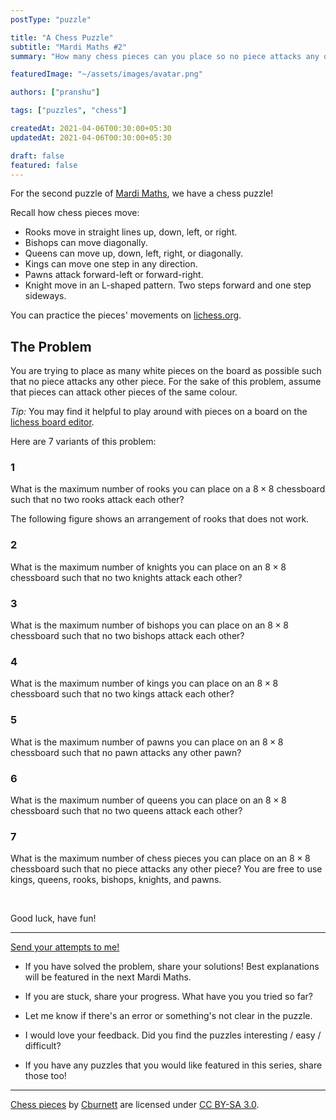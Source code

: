 ```yaml
---
postType: "puzzle"

title: "A Chess Puzzle"
subtitle: "Mardi Maths #2"
summary: "How many chess pieces can you place so no piece attacks any other piece?"

featuredImage: "~/assets/images/avatar.png"

authors: ["pranshu"]

tags: ["puzzles", "chess"]

createdAt: 2021-04-06T00:30:00+05:30
updatedAt: 2021-04-06T00:30:00+05:30

draft: false
featured: false
---
```



For the second puzzle of [Mardi Maths](/puzzles), we have a chess puzzle!

Recall how chess pieces move:
- Rooks move in straight lines up, down, left, or right. 
- Bishops can move diagonally. 
- Queens can move up, down, left, right, or diagonally. 
- Kings can move one step in any direction. 
- Pawns attack forward-left or forward-right.
- Knight move in an L-shaped pattern. Two steps forward and one step sideways.

You can practice the pieces' movements on [lichess.org](https://lichess.org/learn).

## The Problem
You are trying to place as many white pieces on the board as possible such that no piece attacks any other piece. 
For the sake of this problem, assume that pieces can attack other pieces of the same colour. 

_Tip:_ You may find it helpful to play around with pieces on a board on the [lichess board editor](https://lichess.org/editor/8/8/8/8/8/8/8/8_w_-_-_0_1).

Here are 7 variants of this problem:

### 1
What is the maximum number of rooks you can place on a $8\times 8$ chessboard such that no two rooks attack each other?

The following figure shows an arrangement of rooks that does not work. 

### 2
What is the maximum number of knights you can place on an $8 \times 8$ chessboard such that no two knights attack each other? 


### 3
What is the maximum number of bishops you can place on an $8\times 8$ chessboard such that no two bishops attack each other?

### 4
What is the maximum number of kings you can place on an $8\times 8$ chessboard such that no two kings attack each other?

### 5
What is the maximum number of pawns you can place on an $8 \times 8$ chessboard such that no pawn attacks any other pawn? 

### 6
What is the maximum number of queens you can place on an $8 \times 8$ chessboard such that no two queens attack each other? 



### 7
What is the maximum number of chess pieces you can place on an $8\times 8$ chessboard such that no piece attacks any other piece? You are free to use kings, queens, rooks, bishops, knights, and pawns. 

&nbsp;  



Good luck, have fun! 


---

[Send your attempts to me!](/contact) 

- If you have solved the problem, share your solutions! Best explanations will be featured in the next Mardi Maths. 

- If you are stuck, share your progress. What have you you tried so far? 

- Let me know if there's an error or something's not clear in the puzzle. 

- I would love your feedback. Did you find the puzzles interesting / easy / difficult?

- If you have any puzzles that you would like featured in this series, share those too!


---

[Chess pieces](https://commons.wikimedia.org/wiki/Category:SVG_chess_pieces) by [Cburnett](https://en.wikipedia.org/wiki/User:Cburnett) are licensed under [CC BY-SA 3.0](https://creativecommons.org/licenses/by-sa/3.0/deed.en). 
